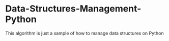 # Data-Structures-Management-Python
This algorithm is just a sample of how to manage data structures on Python
